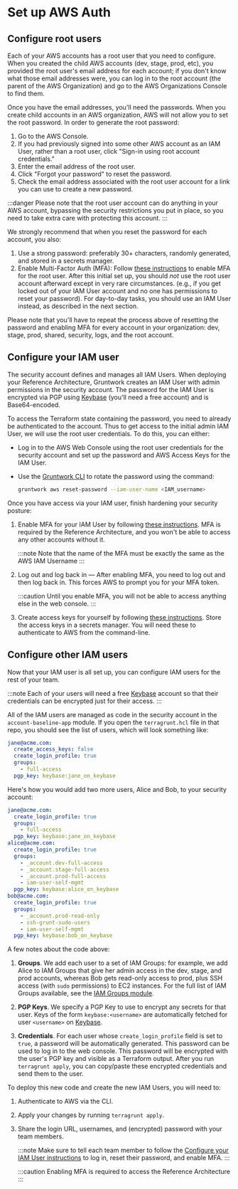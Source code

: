 # Set up AWS Auth

## Configure root users

Each of your AWS accounts has a root user that you need to configure. When you created the child AWS accounts (dev, stage, prod, etc), you provided the root user's email address for each account; if you don't know what those email addresses were, you can log in to the root account (the parent of the AWS Organization) and go to the AWS Organizations Console to find them.

Once you have the email addresses, you'll need the passwords. When you create child accounts in an AWS organization, AWS will not allow you to set the root password. In order to generate the root password:

1. Go to the AWS Console.
1. If you had previously signed into some other AWS account as an IAM User, rather than a root user, click "Sign-in using root account credentials."
1. Enter the email address of the root user.
1. Click "Forgot your password" to reset the password.
1. Check the email address associated with the root user account for a link you can use to create a new password.

:::danger
Please note that the root user account can do anything in your AWS account, bypassing the security restrictions you put in place, so you need to take extra care with protecting this account.
:::

We strongly recommend that when you reset the password for each account, you also:

1. Use a strong password: preferably 30+ characters, randomly generated, and stored in a secrets manager.
1. Enable Multi-Factor Auth (MFA): Follow [these instructions](https://docs.aws.amazon.com/IAM/latest/UserGuide/id_credentials_mfa_enable_virtual.html#enable-virt-mfa-for-root) to enable MFA for the root user.
   After this initial set up, you should _not_ use the root user account afterward except in very rare circumstances. (e.g., if you get locked out of your IAM User account and no one has permissions to reset your password). For day-to-day tasks, you should use an IAM User instead, as described in the next section.

Please note that you'll have to repeat the process above of resetting the password and enabling MFA for every account in your organization: dev, stage, prod, shared, security, logs, and the root account.

## Configure your IAM user

The security account defines and manages all IAM Users. When deploying your Reference Architecture, Gruntwork creates an IAM User with admin permissions in the security account. The password for the IAM User is encrypted via PGP using [Keybase](https://keybase.io) (you'll need a free account) and is Base64-encoded.

To access the Terraform state containing the password, you need to already be authenticated to the account. Thus to get access to the initial admin IAM User, we will use the root user credentials. To do this, you can either:

- Log in to the AWS Web Console using the root user credentials for the security account and set up the password and AWS Access Keys for the IAM User.

- Use the [Gruntwork CLI](https://github.com/gruntwork-io/gruntwork/) to rotate the password using the command:

  ```bash
  gruntwork aws reset-password --iam-user-name <IAM_username>
  ```

Once you have access via your IAM user, finish hardening your security posture:

1. Enable MFA for your IAM User by following [these instructions](https://docs.aws.amazon.com/IAM/latest/UserGuide/id_credentials_mfa_enable.html). MFA is required by the Reference Architecture, and you won't be able to access any other accounts without it.

   :::note
   Note that the name of the MFA must be exactly the same as the AWS IAM Username
   :::

1. Log out and log back in — After enabling MFA, you need to log out and then log back in. This forces AWS to prompt you for your MFA token.

   :::caution
   Until you enable MFA, you will not be able to access anything else in the web console.
   :::

1. Create access keys for yourself by following [these instructions](https://docs.aws.amazon.com/IAM/latest/UserGuide/id_credentials_access-keys.html). Store the access keys in a secrets manager. You will need these to authenticate to AWS from the command-line.

## Configure other IAM users

Now that your IAM user is all set up, you can configure IAM users for the rest of your team.

:::note
Each of your users will need a free [Keybase](https://keybase.io/) account so that their credentials can be encrypted just for their access.
:::

All of the IAM users are managed as code in the security account in the `account-baseline-app` module. If you open the `terragrunt.hcl` file in that repo, you should see the list of users, which will look something like:

```yaml
jane@acme.com:
  create_access_keys: false
  create_login_profile: true
  groups:
    - full-access
  pgp_key: keybase:jane_on_keybase
```

Here's how you would add two more users, Alice and Bob, to your security account:

```yaml
jane@acme.com:
  create_login_profile: true
  groups:
    - full-access
  pgp_key: keybase:jane_on_keybase
alice@acme.com:
  create_login_profile: true
  groups:
    - _account.dev-full-access
    - _account.stage-full-access
    - _account.prod-full-access
    - iam-user-self-mgmt
  pgp_key: keybase:alice_on_keybase
bob@acme.com:
  create_login_profile: true
  groups:
    - _account.prod-read-only
    - ssh-grunt-sudo-users
    - iam-user-self-mgmt
  pgp_key: keybase:bob_on_keybase
```

A few notes about the code above:

1. **Groups**. We add each user to a set of IAM Groups: for example, we add Alice to IAM Groups that give her admin access in the dev, stage, and prod accounts, whereas Bob gets read-only access to prod, plus SSH access (with `sudo` permissions) to EC2 instances. For the full list of IAM Groups available, see the [IAM Groups module](https://github.com/gruntwork-io/terraform-aws-security/tree/main/modules/iam-groups#iam-groups).

1. **PGP Keys**. We specify a PGP Key to use to encrypt any secrets for that user. Keys of the form `keybase:<username>` are automatically fetched for user `<username>` on [Keybase](https://keybase.io/).

1. **Credentials**. For each user whose `create_login_profile` field is set to `true`, a password will be automatically generated. This password can be used to log in to the web console. This password will be encrypted with the user's PGP key and visible as a Terraform output. After you run `terragrunt apply`, you can copy/paste these encrypted credentials and send them to the user.

To deploy this new code and create the new IAM Users, you will need to:

1. Authenticate to AWS via the CLI.

1. Apply your changes by running `terragrunt apply`.

1. Share the login URL, usernames, and (encrypted) password with your team members.

   :::note
   Make sure to tell each team member to follow the [Configure your IAM User instructions](#configure-your-iam-user) to log in, reset their password, and enable MFA.
   :::

   :::caution
   Enabling MFA is required to access the Reference Architecture
   :::


<!-- ##DOCS-SOURCER-START
{
  "sourcePlugin": "local-copier",
  "hash": "7e8a7edee39caec4a8f74b13cf742beb"
}
##DOCS-SOURCER-END -->
